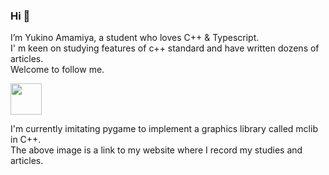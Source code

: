 ### Hi 👋 

I’m Yukino Amamiya, a student who loves C++ & Typescript.  
I' m keen on studying features of c++ standard and have written dozens of articles.  
Welcome to follow me.  



<p>
    <a href="https://iamyukino.github.io/">
        <img height="50" src="https://iamyukino.github.io/index/images/igloo-logo.png">
    </a>
</p>  

I'm currently imitating pygame to implement a graphics library called mclib in C++.  
The above image is a link to my website where I record my studies and articles.
